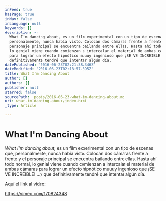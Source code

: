 ```yaml
---
inFeed: true
hasPage: true
inNav: false
inLanguage: null
keywords: []
description: >-
  What I'm dancing about, es un film experimental con un tipo de escenas que,
  personalmente, nunca había visto. Colocan dos cámaras frente a frente y el
  personaje principal se encuentra bailando entre ellas. Hasta ahí todo normal,
  lo genial viene cuando comienzan a intercalar el material de ambas cámaras
  para lograr un efecto hipnótico muuuy ingenioso que ¡SE VE INCREIBLE! ...y que
  definitivamente tendré que intentar algún día.
datePublished: '2016-06-23T02:21:38.346Z'
dateModified: '2016-06-23T02:18:57.895Z'
title: What I'm Dancing About
author: []
authors: []
publisher: null
starred: false
sourcePath: _posts/2016-06-23-what-im-dancing-about.md
url: what-im-dancing-about/index.html
_type: Article

---
```

# What I'm Dancing About

_What I'm dancing about,_ es un film experimental con un tipo de escenas que, personalmente, nunca había visto. Colocan dos cámaras frente a frente y el personaje principal se encuentra bailando entre ellas. Hasta ahí todo normal, lo genial viene cuando comienzan a intercalar el material de ambas cámaras para lograr un efecto hipnótico muuuy ingenioso que ¡SE VE INCREIBLE! ...y que definitivamente tendré que intentar algún día.

Aquí el link al video:

https://vimeo.com/170824348